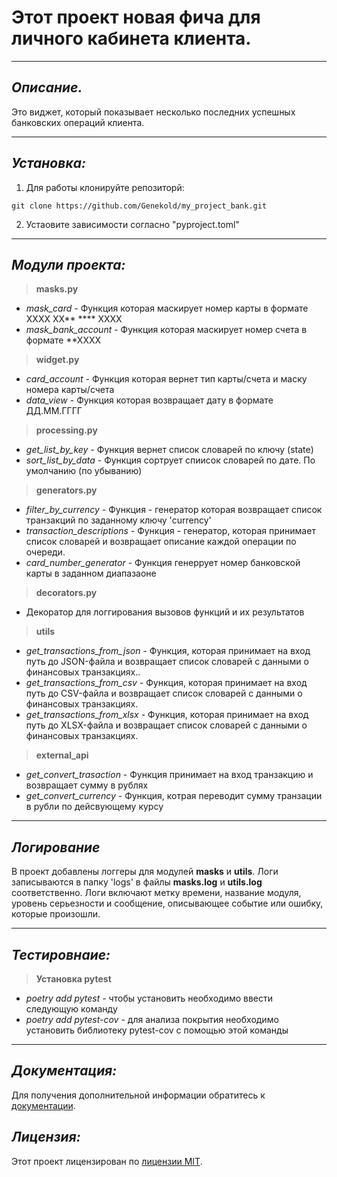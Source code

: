 # **Этот проект новая фича для личного кабинета клиента.**

___

## *Описание.*

Это виджет, который показывает несколько последних успешных банковских операций клиента.
___

## *Установка:*

1. Для работы клонируйте репозиторй:

```commandline
git clone https://github.com/Genekold/my_project_bank.git
```

2. Устаовите зависимости согласно "pyproject.toml"

___

## *Модули проекта:*

> **masks.py**

- *mask_card* - Функция которая маскирует номер карты в формате ХХХХ ХХ** **** ХХХХ
- *mask_bank_account* - Функция которая маскирует номер счета в формате **ХХХХ

> **widget.py**

- *card_account* - Функция которая вернет тип карты/счета и маску номера карты/счета
- *data_view* - Функция которая возвращает дату в формате ДД.ММ.ГГГГ

> **processing.py**

- *get_list_by_key* - Функция вернет список словарей по ключу (state)
- *sort_list_by_data* - Функция сортрует спиисок словарей по дате. По умолчанию (по убыванию)

> **generators.py**

- *filter_by_currency* - Функция - генератор которая возвращает список транзакций по заданному ключу 'currency'
- *transaction_descriptions* - Функция - генератор, которая принимает список словарей и возвращает описание каждой
  операции по очереди.
- *card_number_generator* - Функция генеррует номер банковской карты в заданном диапазаоне

> **decorators.py**

- Декоратор для логгирования вызовов функций и их результатов

> **utils**

- *get_transactions_from_json* - Функция, которая принимает на вход путь до JSON-файла и возвращает
    список словарей с данными о финансовых транзакциях..
- *get_transactions_from_csv* - Функция, которая принимает на вход путь до CSV-файла и возвращает
    список словарей с данными о финансовых транзакциях.
- *get_transactions_from_xlsx* - Функция, которая принимает на вход путь до XLSX-файла и возвращает
    список словарей с данными о финансовых транзакциях.

> **external_api**

- *get_convert_trasaction* - Функция принимает на вход транзакцию и возвращает сумму в рублях
- *get_convert_currency* - Функция, котрая переводит сумму транзации в рубли по дейсвующему курсу
___

## *Логирование*

В проект добавлены логгеры для модулей **masks** и **utils**. Логи записываются в папку 'logs' в файлы **masks.log**
и **utils.log** соответственно. Логи включают метку времени, название модуля, уровень серьезности и сообщение, 
описывающее событие или ошибку, которые произошли.
___

## *Тестировнаие:*

> **Установка pytest**

- *poetry add pytest* - чтобы установить необходимо ввести следующую команду
- *poetry add pytest-cov* - для анализа покрытия необходимо установить библиотеку pytest-cov с помощью этой команды

___

## *Документация:*

Для получения дополнительной информации обратитесь
к [документации](https://github.com/Genekold/my_project_bank/blob/main/README.md).

## *Лицензия:*

Этот проект лицензирован по [лицензии MIT](LICENSE).